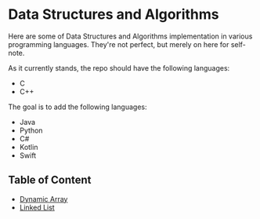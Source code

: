 # Data Structures and Algorithms
Here are some of Data Structures and Algorithms implementation in various programming languages. They're not perfect, but merely on here for self-note.

As it currently stands, the repo should have the following languages:
- C
- C++

The goal is to add the following languages:
- Java
- Python
- C#
- Kotlin
- Swift

## Table of Content
- [Dynamic Array](./Dynamic_Array/)
- [Linked List](./Linked_List/)